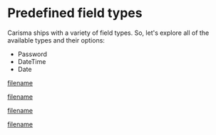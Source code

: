 # Predefined field types

Carisma ships with a variety of field types. So, let's explore all of the available types and their options:

- Password
- DateTime
- Date

[filename](password.md ':include')

[filename](datetime.md ':include')

[filename](date.md ':include')

[filename](shortcut.md ':include')
